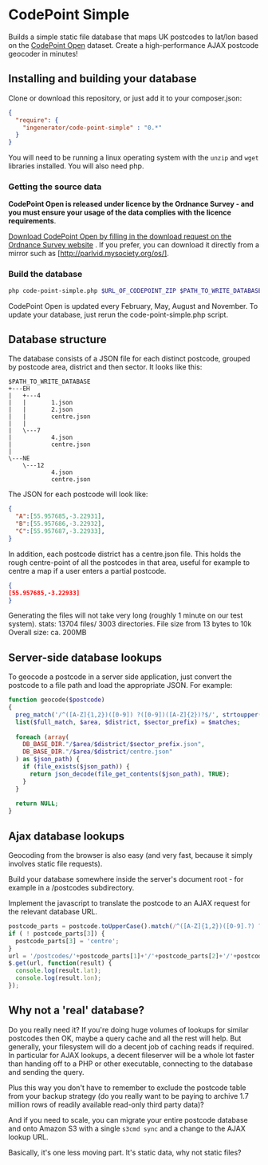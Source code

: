# CodePoint Simple

Builds a simple static file database that maps UK postcodes to lat/lon based on
the [CodePoint Open](http://data.gov.uk/dataset/code-point-open) dataset. 
Create a high-performance AJAX postcode geocoder in minutes!

## Installing and building your database

Clone or download this repository, or just add it to your composer.json:

```json
{
  "require": {
    "ingenerator/code-point-simple" : "0.*"
  }
}
```

You will need to be running a linux operating system with the `unzip` and `wget` 
libraries installed. You will also need php.

### Getting the source data

**CodePoint Open is released under licence by the Ordnance Survey - and you must
ensure your usage of the data complies with the licence requirements**.

[Download CodePoint Open by filling in the download request on the Ordnance Survey website](http://www.ordnancesurvey.co.uk/business-and-government/products/code-point-open.html)
. If you prefer, you can download it directly from a mirror such as [http://parlvid.mysociety.org/os/].

### Build the database

```bash
php code-point-simple.php $URL_OF_CODEPOINT_ZIP $PATH_TO_WRITE_DATABASE
```

CodePoint Open is updated every February, May, August and November. To update
your database, just rerun the code-point-simple.php script.

## Database structure

The database consists of a JSON file for each distinct postcode, grouped by
postcode area, district and then sector. It looks like this:

```
$PATH_TO_WRITE_DATABASE
+---EH
|   +---4
|   |       1.json
|   |       2.json
|   |       centre.json
|   |
|   \---7
|           4.json
|           centre.json
|
\---NE
    \---12
            4.json
            centre.json
```

The JSON for each postcode will look like:

```json
{
  "A":[55.957685,-3.22931],
  "B":[55.957686,-3.22932],
  "C":[55.957687,-3.22933],
}
```

In addition, each postcode district has a centre.json file. This holds the rough
centre-point of all the postcodes in that area, useful for example to centre a map
if a user enters a partial postcode.

```json
{
[55.957685,-3.22933]
}
```

Generating the files will not take very long (roughly 1 minute on our test system).
  stats:
  13704 files/ 3003 directories.
  File size from 13 bytes to 10k
  Overall size: ca. 200MB

## Server-side database lookups

To geocode a postcode in a server side application, just convert the postcode to
a file path and load the appropriate JSON. For example:

```php
function geocode($postcode)
{
  preg_match('/^([A-Z]{1,2})([0-9]) ?([0-9])([A-Z]{2})?$/', strtoupper($postcode), $matches);
  list($full_match, $area, $district, $sector_prefix) = $matches;
  
  foreach (array(
    DB_BASE_DIR."/$area/$district/$sector_prefix.json",
    DB_BASE_DIR."/$area/$district/centre.json"
  ) as $json_path) {
    if (file_exists($json_path)) {
      return json_decode(file_get_contents($json_path), TRUE);
    }
  }
  
  return NULL;
}
```

## Ajax database lookups

Geocoding from the browser is also easy (and very fast, because it simply involves static
file requests).

Build your database somewhere inside the server's document root - for example in a 
/postcodes subdirectory.

Implement the javascript to translate the postcode to an AJAX request for the relevant 
database URL.

```js
postcode_parts = postcode.toUpperCase().match(/^([A-Z]{1,2})([0-9].?) ?([0-9])([A-Z]{2})?$/);
if ( ! postcode_parts[3]) {
  postcode_parts[3] = 'centre';
}
url = '/postcodes/'+postcode_parts[1]+'/'+postcode_parts[2]+'/'+postcode_parts[3]+'.json';
$.get(url, function(result) {
  console.log(result.lat);
  console.log(result.lon);
});
```


## Why not a 'real' database?

Do you really need it? If you're doing huge volumes of lookups for similar 
postcodes then OK, maybe a query cache and all the rest will help. But generally,
your filesystem will do a decent job of caching reads if required. In particular
for AJAX lookups, a decent fileserver will be a whole lot faster than handing 
off to a PHP or other executable, connecting to the database and sending the query.

Plus this way you don't have to remember to exclude the postcode table from your
backup strategy (do you really want to be paying to archive 1.7 million rows of 
readily available read-only third party data)?

And if you need to scale, you can migrate your entire postcode database and onto 
Amazon S3 with a single `s3cmd sync` and a change to the AJAX lookup URL.

Basically, it's one less moving part. It's static data, why not static files?
